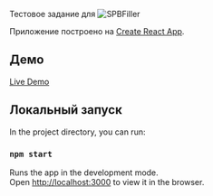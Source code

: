 Тестовое задание для ![SPBFiller](https://hh.ru/employer-logo/2606874.png)

Приложение построено на [Create React App](https://github.com/facebook/create-react-app).

##  Демо
[Live Demo](http://mgornova.github.io/drag-n-drop-test-task)

## Локальный запуск

In the project directory, you can run:

### `npm start`

Runs the app in the development mode.<br />
Open [http://localhost:3000](http://localhost:3000) to view it in the browser.

